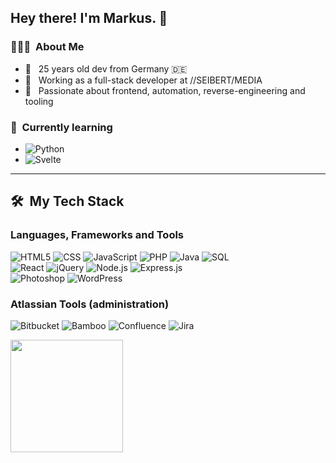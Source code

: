 ## Hey there! I'm Markus. 🖖

### 👨🏻‍💻 &nbsp;About Me

- 🤙 &nbsp; 25 years old dev from Germany 🇩🇪
- 💼 &nbsp; Working as a full-stack developer at //SEIBERT/MEDIA
- 💯 &nbsp; Passionate about frontend, automation, reverse-engineering and tooling

### 📖 &nbsp;Currently learning

- ![Python](https://img.shields.io/badge/-Python-333333?style=flat&logo=python)
- ![Svelte](https://img.shields.io/badge/-Svelte-333333?style=flat&logo=svelte)

---

## 🛠 &nbsp;My Tech Stack

### Languages, Frameworks and Tools

![HTML5](https://img.shields.io/badge/-HTML-333333?style=flat&logo=HTML5)
![CSS](https://img.shields.io/badge/-CSS-333333?style=flat&logo=CSS3&logoColor=1572B6)
![JavaScript](https://img.shields.io/badge/-JavaScript-333333?style=flat&logo=javascript)
![PHP](https://img.shields.io/badge/-PHP-333333?style=flat&logo=php)
![Java](https://img.shields.io/badge/-Java-333333?style=flat&logo=java)
![SQL](https://img.shields.io/badge/-SQL-333333?style=flat&logo=mysql)
<br>
![React](https://img.shields.io/badge/-React-333333?style=flat&logo=react)
![jQuery](https://img.shields.io/badge/-jQuery-333333?style=flat&logo=jquery)
![Node.js](https://img.shields.io/badge/-Node.js-333333?style=flat&logo=node.js)
![Express.js](https://img.shields.io/badge/-Express.js-333333?style=flat&logo=express)
<br>
![Photoshop](https://img.shields.io/badge/-Photoshop-333333?style=flat&logo=adobe-photoshop)
![WordPress](https://img.shields.io/badge/-WordPress-333333?style=flat&logo=wordpress)

### Atlassian Tools (administration)

![Bitbucket](https://img.shields.io/badge/-Bitbucket-333333?style=flat&logo=bitbucket&logoColor=blue)
![Bamboo](https://img.shields.io/badge/-Bamboo-333333?style=flat&logo=bamboo&logoColor=blue)
![Confluence](https://img.shields.io/badge/-Confluence-333333?style=flat&logo=confluence&logoColor=blue)
![Jira](https://img.shields.io/badge/-Jira-333333?style=flat&logo=jira&logoColor=blue)

<!-- <img height="180em" src="https://github-readme-stats.vercel.app/api?username=mriot&theme=dracula&show_icons=true&count_private=true" /> -->
<img height="180em" src="https://github-readme-stats.vercel.app/api/top-langs/?username=mriot&theme=dracula&layout=compact&langs_count=10&count_private=true" />
